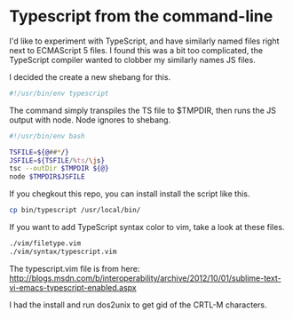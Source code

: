 # Typescript from the command-line

I'd like to experiment with TypeScript, and have similarly named files right next to ECMAScript 5 files. I found this was a bit too complicated, the TypeScript compiler wanted to clobber my similarly names JS files. 

I decided the create a new shebang for this.
```bash
#!/usr/bin/env typescript
```

The command simply transpiles the TS file to $TMPDIR, then runs the JS output with node. Node ignores to shebang.

```bash
#!/usr/bin/env bash

TSFILE=${@##*/}
JSFILE=${TSFILE/%ts/\js}
tsc --outDir $TMPDIR ${@}
node $TMPDIR$JSFILE
```

If you chegkout this repo, you can install install the script like this.

```bash
cp bin/typescript /usr/local/bin/
```

If you want to add TypeScript syntax color to vim, take a look at these files.

```bash
./vim/filetype.vim
./vim/syntax/typescript.vim
```

The typescript.vim file is from here: http://blogs.msdn.com/b/interoperability/archive/2012/10/01/sublime-text-vi-emacs-typescript-enabled.aspx

I had the install and run dos2unix to get gid of the CRTL-M characters.
